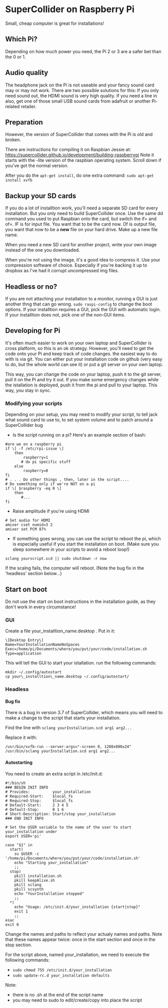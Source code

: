 

# SuperCollider on Raspberry Pi

Small, cheap computer is great for installations! 


## Which Pi?

Depending on how much power you need, the Pi 2 or 3 are a safer bet than the 0 or 1.

## Audio quality

The headphone jack on the Pi is not useable and your fancy sound card may or may not work. There are two possible solutions for this: If you only need sound out, the HDMI sound is very high quality. If you need a line in also, get one of those small USB sound cards from adafruit or another Pi-related retailer.

## Preparation

However, the version of SuperCollider that comes with the Pi is old and broken.

There are instructions for compiling it on Raspbian Jessie at: https://supercollider.github.io/development/building-raspberrypi  Note it starts with the -lite version of the raspbian operating system. Scroll down if you've got the normal version.

After you do the `apt-get install`, do one extra command: `sudo apt-get install xvfb`

## Backup your SD cards

If you do a lot of installtion work, you'll need a separate SD card for every installation. But you only need to build SuperCollider once.  Use the same dd command you used to put Raspbian onto the card, but switch the if= and of=. IF is for input file. You want that to be the card now. Of is output file, you want that now to be a **new** file on your hard drive.  Make up a new file name.

When you need a new SD card for another project, write your own image instead of the one you downloaded.

When you're not using the image, it's a good idea to compress it.  Use your compression software of choice. Especially if you're backing it up to dropbox as I've had it corrupt uncompressed img files.

## Headless or no?

If you are not attaching your installation to a monitor, running a GUI is just another thng that can go wrong. `sudo raspi-config` to change the boot options. If your installtion requires a GUI, pick the GUI with automatic login.  If your installtion does not, pick one of the non-GUI items.


## Developing for Pi

It's often much easier to work on your own laptop and SuperCollider is cross platform, so this is an ok strategy. However, you'll need to get the code onto your Pi and keep track of code changes. the easiest way to do with is via git. You can either put your installation code on github (very easy to do, but the whole world can see it) or put a git server on your own laptop.

This way, you can change the code on your laptop, push it to the git server, pull it on the Pi and try it out.  If you make some emergency changes while the istallation is deployed, push it from the pi and pull to your laptop. This way, you stay in sync.


### Modifying your scripts

Depending on your setup, you may need to modify your script, to tell jack what sound card to use to, to set system volume and to patch around a SuperCollider bug

* Is the script running on a pi? Here's an example section of bash:

`#are we on a raspberry pi`  
`if \[ -f /etc/rpi-issue \]`  
`    then`  
`        raspberry=1`  
`       # do pi specific stuff`  
`    else`  
`        raspberry=0`  
`fi`  
`# . . . Do other things , then, later in the script....`  
`# Do something only if we're NOT on a pi`  
`if \[ $raspberry -eq 0 \]`  
`    then`  
`       #...`  
`fi`  

* Raise amplitude if you're using HDMI

`# Set audio for HDMI`  
`amixer cset numid=3 2`  
`amixer set PCM 87%`  

* If something goes wrong, you can use the script to reboot the pi, which is especially useful if you start the installation on boot. (Make sure you sleep somewhere in your scripts to avoid a reboot loop!)

`sclang yourscript.scd || sudo shutdown -r now`

If the scalng fails, the computer will reboot. (Note the bug fix in the 'headless' section below...)

## Start on boot

Do not use the start on boot instructions in the installation guide, as they don't work in every circumstance!

### GUI

Create a file your\_installtion\_name.desktop . Put in it:

`\[Desktop Entry\]`  
`Name=YourInstallationNameNoSpaces`  
`Exec=/home/pi/Documents/where/you/put/your/code/installation.sh`  
`Type=application`  

This will tell the GUI to start your istallation. run the following commands:

`mkdir ~/.config/autostart`  
`cp your\_installtion\_name.desktop ~/.config/autostart/`

### Headless

#### Bug fix

There is a bug in version 3.7 of SuperCollider, which means you will need to make a change to the script that starts your installation.

Find the line with `sclang yourInstallation.scd arg1 arg2...`

Replace it with:

`/usr/bin/xvfb-run --server-args="-screen 0, 1280x800x24" /usr/bin/sclang yourInstallation.scd arg1 arg2...`

#### Autostarting

You need to create an extra script in /etc/init.d:

`#!/bin/sh`  
`### BEGIN INIT INFO`  
`# Provides:          your_installation`  
`# Required-Start:    $local_fs`  
`# Required-Stop:     $local_fs`  
`# Default-Start:     2 3 4 5`  
`# Default-Stop:      0 1 6`  
`# Short-Description: Start/stop your_installation`  
`### END INIT INFO`  
` `  
`# Set the USER variable to the name of the user to start your_installation under`  
`export USER='pi'`  
` `  
`case "$1" in`  
`  start)`  
`    su $USER -c '/home/pi/Documents/where/you/put/your/code/installation.sh'`  
`    echo "Starting your_installation"`  
`    ;;`  
`  stop)`  
`    pkill installation.sh`  
`    pkill keepAlive.sh`  
`    pkill sclang`  
`    pkill scsynth`  
`    echo "YourInstallation stopped"`  
`    ;;`  
`  *)`  
`    echo "Usage: /etc/init.d/your_installation {start|stop}"`  
`    exit 1`  
`    ;;`  
`esac`  
`exit 0`  

Change the names and paths to reflect your actualy names and paths. Note that these names appear twice: once in the start section and once in the stop section.

For the script above, named your_installation, we need to execute the following commands:

* `sudo chmod 755 /etc/init.d/your_installation`
* `sudo update-rc.d your_installation defaults`

Note:
* there is no .sh at the end of the script name
* you may need to sudo to edit/create/copy into place the script
